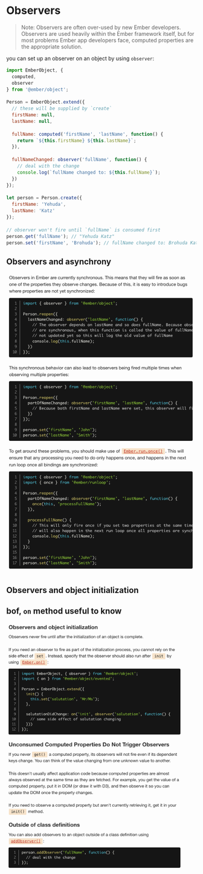 # Observers

> Note: Observers are often over-used by new Ember developers. Observers are used heavily within the Ember framework itself, but for most problems Ember app developers face, computed properties are the appropriate solution.

you can set up an observer on an object by using `observer`:

```js
import EmberObject, {
  computed,
  observer
} from '@ember/object';

Person = EmberObject.extend({
  // these will be supplied by `create`
  firstName: null,
  lastName: null,

  fullName: computed('firstName', 'lastName', function() {
    return `${this.firstName} ${this.lastName}`;
  }),

  fullNameChanged: observer('fullName', function() {
    // deal with the change
    console.log(`fullName changed to: ${this.fullName}`);
  })
});

let person = Person.create({
  firstName: 'Yehuda',
  lastName: 'Katz'
});

// observer won't fire until `fullName` is consumed first
person.get('fullName'); // "Yehuda Katz"
person.set('firstName', 'Brohuda'); // fullName changed to: Brohuda Katz
```

## Observers and asynchrony

![](./-.png)

## Observers and object initialization

## bof, `on` method useful to know

![](./--.png)
